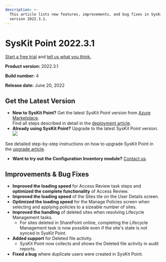 ```yaml
---
description: >-
  This article lists new features, improvements, and bug fixes in SysKit Point
  version 2022.3.1.
---
```


# SysKit Point 2022.3.1

[Start a free trial](https://www.syskit.com/products/point/free-trial/) and [tell us what you think.](https://www.syskit.com/company/contact-us/)

**Product version:** 2022.3.1

**Build number:** 4

**Release date:** June 20, 2022

## Get the Latest Version

* **New to SysKit Point?** Get the latest SysKit Point version from [Azure Marketplace](https://azuremarketplace.microsoft.com/en-us/marketplace/apps/syskitltd.syskit\_point).\
  Find all steps described in detail in the [deployment article](../../set-up-point-data-center/deployment/deploy-syskit-point.md).
* **Already using SysKit Point?** Upgrade to the latest SysKit Point version.\
  [![](https://aka.ms/deploytoazurebutton)](https://portal.azure.com/#create/Microsoft.Template/uri/https%3A%2F%2Fsyskitassetsstorage.blob.core.windows.net%2Fpoint%2FARMTemplates%2FPointUpdateDeploy%2FPointUpdateTemplate.json)

See detailed step-by-step instructions on how to upgrade SysKit Point in the [upgrade article](../../set-up-point-data-center/deployment/upgrade-syskit-point.md).

* **Want to try out the Configuration Inventory module?** [Contact us](https://www.syskit.com/contact-us/).

## Improvements & Bug Fixes

* **Improved the loading speed** for Access Review task steps and **optimized the complete functionality** of Access Review.
* **Improved the loading speed** of the Sites tile on the User Details screen.
* **Optimized the loading speed** for the Manage Policies screen when selecting and applying policies to a sizeable number of sites.
* **Improved the handling** of deleted sites when resolving Lifecycle Management tasks.
  * For sites deleted in SharePoint online, completing the Lifecycle Management task is now possible even if the site's state is not synced in SysKit Point.
* **Added support** for Deleted file activity.
  * SysKit Point now collects and shows the Deleted file activity in audit reports.
* **Fixed a bug** where duplicate users were created in SysKit Point.

